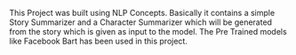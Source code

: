 This Project was built using NLP Concepts. Basically it contains a simple Story Summarizer and a Character Summarizer which will be generated from the story which is given as input to the model. The Pre Trained models like Facebook Bart has been used in this project.
